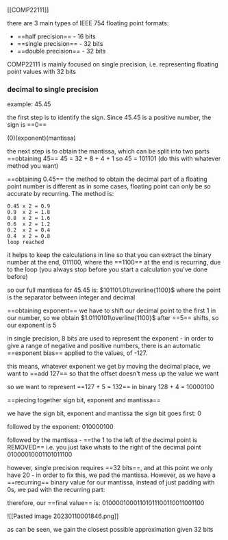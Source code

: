[[COMP22111]]

there are 3 main types of IEEE 754 floating point formats:
- ==half precision== - 16 bits
- ==single precision== - 32 bits
- ==double precision== - 32 bits

COMP22111 is mainly focused on single precision, i.e. representing floating point values with 32 bits

### decimal to single precision

example: 45.45

the first step is to identify the sign. Since 45.45 is a positive number, the sign is ==0==

(0)(exponent)(mantissa)

the next step is to obtain the mantissa, which can be split into two parts
==obtaining 45==
45 = 32 + 8 + 4 + 1 so 45 = 101101 (do this with whatever method you want)

==obtaining 0.45==
the method to obtain the decimal part of a floating point number is different as in some cases, floating point can only be so accurate by recurring. The method is:
```
0.45 x 2 = 0.9
0.9  x 2 = 1.8
0.8  x 2 = 1.6
0.6  x 2 = 1.2
0.2  x 2 = 0.4
0.4  x 2 = 0.8
loop reached
```
it helps to keep the calculations in line so that you can extract the binary number at the end, 011100, where the ==1100== at the end is recurring, due to the loop (you always stop before you start a calculation you've done before)

so our full mantissa for 45.45 is:
$101101.01\overline{1100}$
where the point is the separator between integer and decimal

==obtaining exponent==
we have to shift our decimal point to the first 1 in our number, so we obtain
$1.0110101\overline{1100}$
after ==5== shifts, so our exponent is 5

in single precision, 8 bits are used to represent the exponent - in order to give a range of negative and positive numbers, there is an automatic ==exponent bias== applied to the values, of -127.

this means, whatever exponent we get by moving the decimal place, we want to ==add 127== so that the offset doesn't mess up the value we want

so we want to represent ==127 + 5 = 132== in binary
128 + 4 = 10000100

==piecing together sign bit, exponent and mantissa==

we have the sign bit, exponent and mantissa
the sign bit goes first:
$0$

followed by the exponent:
$010000100$

followed by the mantissa - ==the 1 to the left of the decimal point is REMOVED== i.e. you just take whats to the right of the decimal point
$01000010001101011100$

however, single precision requires ==32 bits==, and at this point we only have 20 - in order to fix this, we pad the mantissa. However, as we have a ==recurring== binary value for our mantissa, instead of just padding with 0s, we pad with the recurring part:

therefore, our ==final value== is:
$01000010001101011100110011001100$

![[Pasted image 20230110001846.png]]

as can be seen, we gain the closest possible approximation given 32 bits